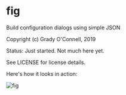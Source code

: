 fig
===

Build configuration dialogs using simple JSON

Copyright (c) Grady O'Connell, 2019

Status: Just started. Not much here yet.

See LICENSE for license details.

Here's how it looks in action:

![fig](https://i.imgur.com/tDTALdh.png)

